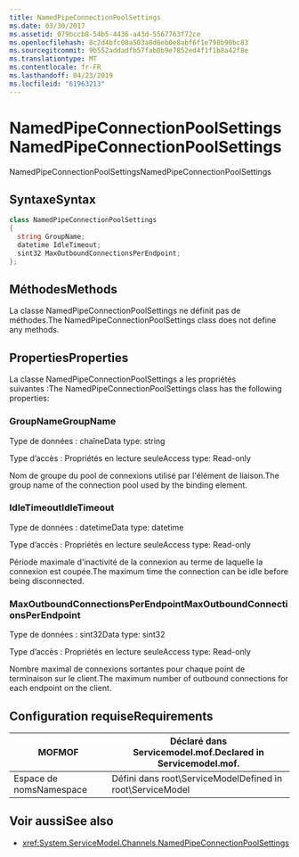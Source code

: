 ```yaml
---
title: NamedPipeConnectionPoolSettings
ms.date: 03/30/2017
ms.assetid: 079bccb8-54b5-4436-a43d-5567763f72ce
ms.openlocfilehash: 8c2d4bfc08a503a8d6eb0e8abf6f1e798b90bc83
ms.sourcegitcommit: 9b552addadfb57fab0b9e7852ed4f1f1b8a42f8e
ms.translationtype: MT
ms.contentlocale: fr-FR
ms.lasthandoff: 04/23/2019
ms.locfileid: "61963213"
---
```

# <a name="namedpipeconnectionpoolsettings"></a><span data-ttu-id="56086-102">NamedPipeConnectionPoolSettings</span><span class="sxs-lookup"><span data-stu-id="56086-102">NamedPipeConnectionPoolSettings</span></span>
<span data-ttu-id="56086-103">NamedPipeConnectionPoolSettings</span><span class="sxs-lookup"><span data-stu-id="56086-103">NamedPipeConnectionPoolSettings</span></span>  
  
## <a name="syntax"></a><span data-ttu-id="56086-104">Syntaxe</span><span class="sxs-lookup"><span data-stu-id="56086-104">Syntax</span></span>  
  
```csharp
class NamedPipeConnectionPoolSettings  
{  
  string GroupName;  
  datetime IdleTimeout;  
  sint32 MaxOutboundConnectionsPerEndpoint;  
};  
```  
  
## <a name="methods"></a><span data-ttu-id="56086-105">Méthodes</span><span class="sxs-lookup"><span data-stu-id="56086-105">Methods</span></span>  
 <span data-ttu-id="56086-106">La classe NamedPipeConnectionPoolSettings ne définit pas de méthodes.</span><span class="sxs-lookup"><span data-stu-id="56086-106">The NamedPipeConnectionPoolSettings class does not define any methods.</span></span>  
  
## <a name="properties"></a><span data-ttu-id="56086-107">Properties</span><span class="sxs-lookup"><span data-stu-id="56086-107">Properties</span></span>  
 <span data-ttu-id="56086-108">La classe NamedPipeConnectionPoolSettings a les propriétés suivantes :</span><span class="sxs-lookup"><span data-stu-id="56086-108">The NamedPipeConnectionPoolSettings class has the following properties:</span></span>  
  
### <a name="groupname"></a><span data-ttu-id="56086-109">GroupName</span><span class="sxs-lookup"><span data-stu-id="56086-109">GroupName</span></span>  
 <span data-ttu-id="56086-110">Type de données : chaîne</span><span class="sxs-lookup"><span data-stu-id="56086-110">Data type: string</span></span>  
  
 <span data-ttu-id="56086-111">Type d’accès : Propriétés en lecture seule</span><span class="sxs-lookup"><span data-stu-id="56086-111">Access type: Read-only</span></span>  
  
 <span data-ttu-id="56086-112">Nom de groupe du pool de connexions utilisé par l'élément de liaison.</span><span class="sxs-lookup"><span data-stu-id="56086-112">The group name of the connection pool used by the binding element.</span></span>  
  
### <a name="idletimeout"></a><span data-ttu-id="56086-113">IdleTimeout</span><span class="sxs-lookup"><span data-stu-id="56086-113">IdleTimeout</span></span>  
 <span data-ttu-id="56086-114">Type de données : datetime</span><span class="sxs-lookup"><span data-stu-id="56086-114">Data type: datetime</span></span>  
  
 <span data-ttu-id="56086-115">Type d’accès : Propriétés en lecture seule</span><span class="sxs-lookup"><span data-stu-id="56086-115">Access type: Read-only</span></span>  
  
 <span data-ttu-id="56086-116">Période maximale d'inactivité de la connexion au terme de laquelle la connexion est coupée.</span><span class="sxs-lookup"><span data-stu-id="56086-116">The maximum time the connection can be idle before being disconnected.</span></span>  
  
### <a name="maxoutboundconnectionsperendpoint"></a><span data-ttu-id="56086-117">MaxOutboundConnectionsPerEndpoint</span><span class="sxs-lookup"><span data-stu-id="56086-117">MaxOutboundConnectionsPerEndpoint</span></span>  
 <span data-ttu-id="56086-118">Type de données : sint32</span><span class="sxs-lookup"><span data-stu-id="56086-118">Data type: sint32</span></span>  
  
 <span data-ttu-id="56086-119">Type d’accès : Propriétés en lecture seule</span><span class="sxs-lookup"><span data-stu-id="56086-119">Access type: Read-only</span></span>  
  
 <span data-ttu-id="56086-120">Nombre maximal de connexions sortantes pour chaque point de terminaison sur le client.</span><span class="sxs-lookup"><span data-stu-id="56086-120">The maximum number of outbound connections for each endpoint on the client.</span></span>  
  
## <a name="requirements"></a><span data-ttu-id="56086-121">Configuration requise</span><span class="sxs-lookup"><span data-stu-id="56086-121">Requirements</span></span>  
  
|<span data-ttu-id="56086-122">MOF</span><span class="sxs-lookup"><span data-stu-id="56086-122">MOF</span></span>|<span data-ttu-id="56086-123">Déclaré dans Servicemodel.mof.</span><span class="sxs-lookup"><span data-stu-id="56086-123">Declared in Servicemodel.mof.</span></span>|  
|---------|-----------------------------------|  
|<span data-ttu-id="56086-124">Espace de noms</span><span class="sxs-lookup"><span data-stu-id="56086-124">Namespace</span></span>|<span data-ttu-id="56086-125">Défini dans root\ServiceModel</span><span class="sxs-lookup"><span data-stu-id="56086-125">Defined in root\ServiceModel</span></span>|  
  
## <a name="see-also"></a><span data-ttu-id="56086-126">Voir aussi</span><span class="sxs-lookup"><span data-stu-id="56086-126">See also</span></span>

- <xref:System.ServiceModel.Channels.NamedPipeConnectionPoolSettings>
